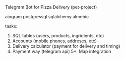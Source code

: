Telegram Bot for Pizza Delivery (pet-project)

aiogram
postgressql
sqlalchemy
almebic

tasks:
1. SQL tables (users, products, ingridients, etc)
2. Accounts (mobile phones, addreses, etc)
3. Delivery calculator (payment for delivery and timing)
4. Payment way (telegram api)
5*. Map integration

